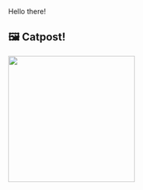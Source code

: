 Hello there!



## 🖼️ Catpost!

<sub>
    <img src="https://cdn2.thecatapi.com/images/Kiag-DalN.jpg" height="256">
</sub>

